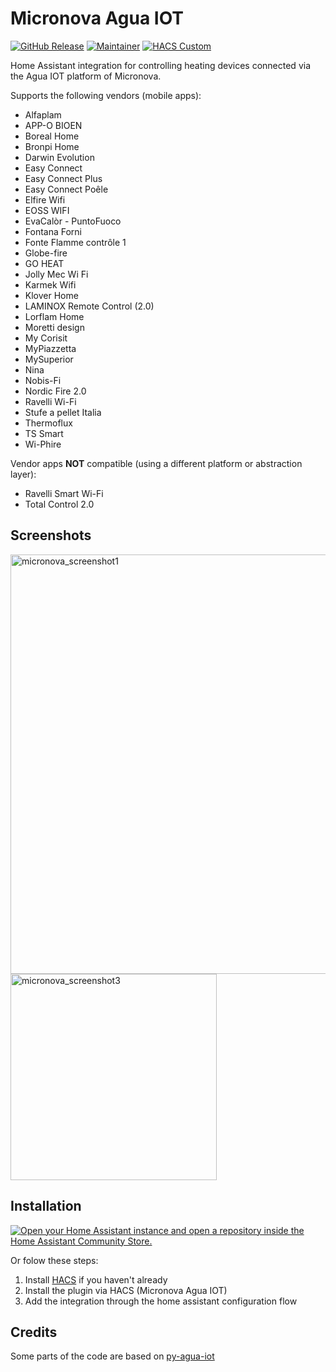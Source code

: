# Micronova Agua IOT

[![GitHub Release][releases-shield]][releases]
[![Maintainer][maintainer-shield]][maintainer]
[![HACS Custom][hacs-shield]][hacs-url]

Home Assistant integration for controlling heating devices connected via the Agua IOT platform of Micronova.

Supports the following vendors (mobile apps):
* Alfaplam
* APP-O BIOEN
* Boreal Home
* Bronpi Home
* Darwin Evolution
* Easy Connect
* Easy Connect Plus
* Easy Connect Poêle
* Elfire Wifi
* EOSS WIFI
* EvaCalòr - PuntoFuoco
* Fontana Forni
* Fonte Flamme contrôle 1
* Globe-fire
* GO HEAT
* Jolly Mec Wi Fi
* Karmek Wifi
* Klover Home
* LAMINOX Remote Control (2.0)
* Lorflam Home
* Moretti design
* My Corisit
* MyPiazzetta
* MySuperior
* Nina
* Nobis-Fi
* Nordic Fire 2.0
* Ravelli Wi-Fi
* Stufe a pellet Italia
* Thermoflux
* TS Smart
* Wi-Phire

Vendor apps **NOT** compatible (using a different platform or abstraction layer):
* Ravelli Smart Wi-Fi
* Total Control 2.0

## Screenshots
<img width="671" alt="micronova_screenshot1" src="https://github.com/vincentwolsink/home_assistant_micronova_agua_iot/assets/1639734/4c646550-637d-4e20-bc64-a6977bfee3af">
<img width="330" alt="micronova_screenshot3" src="https://github.com/vincentwolsink/home_assistant_micronova_agua_iot/assets/1639734/3a06b135-eaee-4ff2-94e4-c3da268fb7a9">

## Installation

[![Open your Home Assistant instance and open a repository inside the Home Assistant Community Store.](https://my.home-assistant.io/badges/hacs_repository.svg)](https://my.home-assistant.io/redirect/hacs_repository/?owner=vincentwolsink&repository=home_assistant_micronova_agua_iot&category=integration)

Or folow these steps:
1. Install [HACS](https://hacs.xyz/) if you haven't already
2. Install the plugin via HACS (Micronova Agua IOT)
3. Add the integration through the home assistant configuration flow

## Credits

Some parts of the code are based on [py-agua-iot](https://github.com/fredericvl/py-agua-iot)

[releases-shield]: https://img.shields.io/github/v/release/vincentwolsink/home_assistant_micronova_agua_iot.svg?style=for-the-badge
[releases]: https://github.com/vincentwolsink/home_assistant_micronova_agua_iot/releases
[maintainer-shield]: https://img.shields.io/badge/maintainer-vincentwolsink-blue.svg?style=for-the-badge
[maintainer]: https://github.com/vincentwolsink
[hacs-shield]: https://img.shields.io/badge/HACS-Default-41BDF5.svg?style=for-the-badge
[hacs-url]: https://github.com/vincentwolsink/home_assistant_micronova_agua_iot
